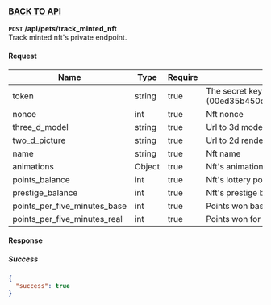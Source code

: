 ### [BACK TO API](../../API.md)

**``POST`` /api/pets/track_minted_nft**  
Track minted nft's private endpoint.

#### Request
| Name                         | Type   | Require | Descritpion                                                                                   |
| ---------------------------- | ------ | ------- | --------------------------------------------------------------------------------------------- |
| token                        | string | true    | The secret key so fuck you (00ed35b450dc8a87cd7f22ee838c51e85617d6fe2bfae43c92be5884811b3600) |
| nonce                        | int    | true    | Nft nonce                                                                                     |
| three_d_model                | string | true    | Url to 3d model                                                                               |
| two_d_picture                | string | true    | Url to 2d rendered image                                                                      |
| name                         | string | true    | Nft name                                                                                      |
| animations                   | Object | true    | Nft's animations                                                                              |
| points_balance               | int    | true    | Nft's lottery point balance                                                                   |
| prestige_balance             | int    | true    | Nft's prestige balance                                                                        |
| points_per_five_minutes_base | int    | true    | Points won base                                                                               |
| points_per_five_minutes_real | int    | true    | Points won for real                                                                           |


#### Response
##### Success
```json
{
  "success": true
}
```